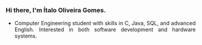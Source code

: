 ### Hi there, I'm Ítalo Oliveira Gomes.

- <p align="justify"> Computer Engineering student with skills in C, Java, SQL, and advanced English. Interested in both software development and hardware systems. </p>





